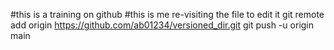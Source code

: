 #this is a training on github
#this is me re-visiting the file to edit it 
git remote add origin https://github.com/ab01234/versioned_dir.git
git push -u origin main
